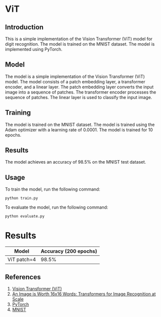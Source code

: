 # ViT

## Introduction

This is a simple implementation of the Vision Transformer (ViT) model for digit recognition. The model is trained on the MNIST dataset. The model is implemented using PyTorch.

## Model

The model is a simple implementation of the Vision Transformer (ViT) model. The model consists of a patch embedding layer, a transformer encoder, and a linear layer. The patch embedding layer converts the input image into a sequence of patches. The transformer encoder processes the sequence of patches. The linear layer is used to classify the input image.

## Training

The model is trained on the MNIST dataset. The model is trained using the Adam optimizer with a learning rate of 0.0001. The model is trained for 10 epochs.

## Results

The model achieves an accuracy of 98.5% on the MNIST test dataset.

## Usage

To train the model, run the following command:

```
python train.py
```

To evaluate the model, run the following command:

```
python evaluate.py
```

# Results

| Model       | Accuracy (200 epochs) |
| ----------- | --------------------- |
| ViT patch=4 | 98.5%                 |

## References

1. [Vision Transformer (ViT)](https://arxiv.org/abs/2010.11929)
2. [An Image is Worth 16x16 Words: Transformers for Image Recognition at Scale](https://openai.com/blog/dall-e/)
3. [PyTorch](https://pytorch.org/)
4. [MNIST](http://yann.lecun.com/exdb/mnist/)
